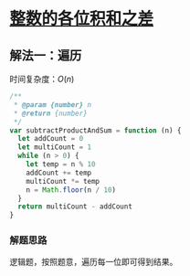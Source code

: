 # [整数的各位积和之差](https://leetcode-cn.com/problems/subtract-the-product-and-sum-of-digits-of-an-integer/description/)

## 解法一：遍历

时间复杂度：$O(n)$

```javascript
/**
 * @param {number} n
 * @return {number}
 */
var subtractProductAndSum = function (n) {
  let addCount = 0
  let multiCount = 1
  while (n > 0) {
    let temp = n % 10
    addCount += temp
    multiCount *= temp
    n = Math.floor(n / 10)
  }
  return multiCount - addCount
}
```

### 解题思路

逻辑题，按照题意，遍历每一位即可得到结果。